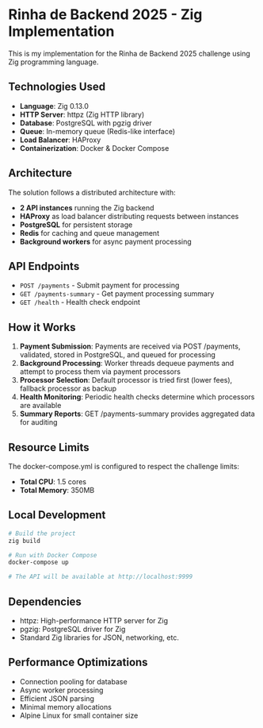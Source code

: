 # Rinha de Backend 2025 - Zig Implementation

This is my implementation for the Rinha de Backend 2025 challenge using Zig programming language.

## Technologies Used

- **Language**: Zig 0.13.0
- **HTTP Server**: httpz (Zig HTTP library)
- **Database**: PostgreSQL with pgzig driver
- **Queue**: In-memory queue (Redis-like interface) 
- **Load Balancer**: HAProxy
- **Containerization**: Docker & Docker Compose

## Architecture

The solution follows a distributed architecture with:

- **2 API instances** running the Zig backend
- **HAProxy** as load balancer distributing requests between instances
- **PostgreSQL** for persistent storage
- **Redis** for caching and queue management
- **Background workers** for async payment processing

## API Endpoints

- `POST /payments` - Submit payment for processing
- `GET /payments-summary` - Get payment processing summary
- `GET /health` - Health check endpoint

## How it Works

1. **Payment Submission**: Payments are received via POST /payments, validated, stored in PostgreSQL, and queued for processing
2. **Background Processing**: Worker threads dequeue payments and attempt to process them via payment processors
3. **Processor Selection**: Default processor is tried first (lower fees), fallback processor as backup
4. **Health Monitoring**: Periodic health checks determine which processors are available
5. **Summary Reports**: GET /payments-summary provides aggregated data for auditing

## Resource Limits

The docker-compose.yml is configured to respect the challenge limits:
- **Total CPU**: 1.5 cores
- **Total Memory**: 350MB

## Local Development

```bash
# Build the project
zig build

# Run with Docker Compose
docker-compose up

# The API will be available at http://localhost:9999
```

## Dependencies

- httpz: High-performance HTTP server for Zig
- pgzig: PostgreSQL driver for Zig  
- Standard Zig libraries for JSON, networking, etc.

## Performance Optimizations

- Connection pooling for database
- Async worker processing
- Efficient JSON parsing
- Minimal memory allocations
- Alpine Linux for small container size